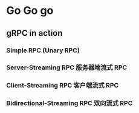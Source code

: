 Go Go go
========

## gRPC in action
### Simple RPC (Unary RPC)
### Server-Streaming RPC 服务器端流式 RPC
### Client-Streaming RPC 客户端流式 RPC
### Bidirectional-Streaming RPC 双向流式 RPC
